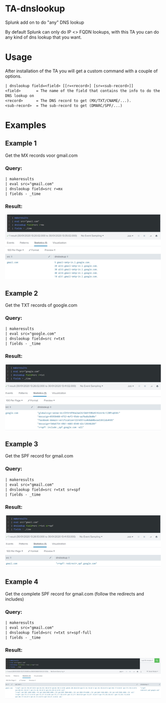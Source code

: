 # TA-dnslookup
Splunk add on to do "any" DNS lookup

By default Splunk can only do IP <> FQDN lookups, with this TA you can do any kind of dns lookup that you want.

# Usage
After installation of the TA you will get a custom command with a couple of options. 
``` 
| dnslookup field=<field> [[r=<record>] [sr=<sub-record>]]
<field>       = The name of the field that contains the info to do the DNS lookup on
<record>      = The DNS record to get (MX/TXT/CNAME/...).
<sub-record>  = The sub-record to get (DMARC/SPF/...)
```
# Examples
## Example 1
Get the MX records voor gmail.com
### Query:
```
| makeresults
| eval src="gmail.com"
| dnslookup field=src r=mx
| fields - _time
```
### Result:
![Example 1](/static/example_01.jpg?raw=true "Results for example 1")

## Example 2
Get the TXT records of google.com
### Query:
```
| makeresults
| eval src="google.com"
| dnslookup field=src r=txt
| fields - _time
```
### Result:
![Example 2](/static/example_02.jpg?raw=true "Results for example 2")

## Example 3
Get the SPF record for gmail.com
### Query:
```
| makeresults
| eval src="gmail.com"
| dnslookup field=src r=txt sr=spf
| fields - _time
```
### Result:
![Example 3](/static/example_03.jpg?raw=true "Results for example 3")

## Example 4
Get the complete SPF record for gmail.com (follow the redirects and includes)
### Query:
```
| makeresults
| eval src="gmail.com"
| dnslookup field=src r=txt sr=spf-full
| fields - _time
```
### Result:
![Example 4](/static/example_04.jpg?raw=true "Results for example 4")

